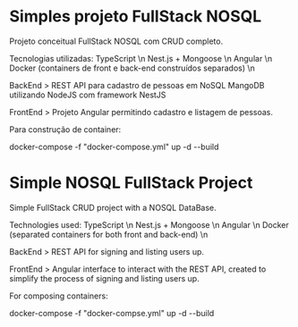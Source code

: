 # Simples projeto FullStack NOSQL

Projeto conceitual FullStack NOSQL com CRUD completo. 

Tecnologias utilizadas:
TypeScript \n
Nest.js + Mongoose \n
Angular \n
Docker (containers de front e back-end construídos separados) \n

BackEnd > REST API para cadastro de pessoas em NoSQL MangoDB utilizando NodeJS com framework NestJS

FrontEnd > Projeto Angular permitindo cadastro e listagem de pessoas.

Para construção de container:

docker-compose -f "docker-compose.yml" up -d --build

# Simple NOSQL FullStack Project

Simple FullStack CRUD project with a NOSQL DataBase. 

Technologies used:
TypeScript \n
Nest.js + Mongoose \n
Angular \n
Docker (separated containers for both front and back-end) \n

BackEnd > REST API for signing and listing users up.

FrontEnd > Angular interface to interact with the REST API, created to simplify the process of signing and listing users up.

For composing containers:

docker-compose -f "docker-compse.yml" up -d --build